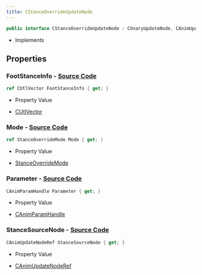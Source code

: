 ```yaml
---
title: CStanceOverrideUpdateNode
---
```


```csharp
public interface CStanceOverrideUpdateNode : CUnaryUpdateNode, CAnimUpdateNodeBase, ISchemaClass<CAnimUpdateNodeBase>, ISchemaClass<CUnaryUpdateNode>, ISchemaClass<CStanceOverrideUpdateNode>, ISchemaField, ISchemaClass, INativeHandle
```

- Implements

## Properties

### **FootStanceInfo** - [Source Code](https://github.com/swiftly-solution/swiftlys2/blob/main/managed/src/SwiftlyS2.Generated/Schemas/Interfaces/CStanceOverrideUpdateNode.cs#L17)

```csharp
ref CUtlVector FootStanceInfo { get; }
```

- Property Value

- [CUtlVector](/docs/api/)

### **Mode** - [Source Code](https://github.com/swiftly-solution/swiftlys2/blob/main/managed/src/SwiftlyS2.Generated/Schemas/Interfaces/CStanceOverrideUpdateNode.cs#L23)

```csharp
ref StanceOverrideMode Mode { get; }
```

- Property Value

- [StanceOverrideMode](/docs/api/shared/schemadefinitions/stanceoverridemode)

### **Parameter** - [Source Code](https://github.com/swiftly-solution/swiftlys2/blob/main/managed/src/SwiftlyS2.Generated/Schemas/Interfaces/CStanceOverrideUpdateNode.cs#L21)

```csharp
CAnimParamHandle Parameter { get; }
```

- Property Value

- [CAnimParamHandle](/docs/api/shared/schemadefinitions/canimparamhandle)

### **StanceSourceNode** - [Source Code](https://github.com/swiftly-solution/swiftlys2/blob/main/managed/src/SwiftlyS2.Generated/Schemas/Interfaces/CStanceOverrideUpdateNode.cs#L19)

```csharp
CAnimUpdateNodeRef StanceSourceNode { get; }
```

- Property Value

- [CAnimUpdateNodeRef](/docs/api/shared/schemadefinitions/canimupdatenoderef)

